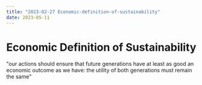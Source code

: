 ```yaml
---
title: "2023-02-27 Economic-definition-of-sustainability"
date: 2023-05-11
---
```

# Economic Definition of Sustainability

"our actions should ensure that future generations have at least as good an economic outcome as we have: the utility of both generations must remain the same"
